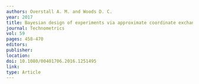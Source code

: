 ```yaml
---
authors: Overstall A. M. and Woods D. C. 
year: 2017 
title: Bayesian design of experiments via approximate coordinate exchange 
journal: Technometrics 
vol: 59 
pages: 458-470 
editors: 
publisher: 
location: 
doi: 10.1080/00401706.2016.1251495 
link: 
type: Article 
---
```

 
